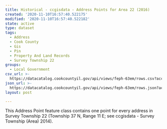 ```yaml
---
title: Historical - ccgisdata - Address Points for Area 22 (2016)
created: '2020-11-10T16:57:40.522175'
modified: '2020-11-10T16:57:40.522182'
state: active
type: dataset
tags:
  - Address
  - Cook County
  - Gis
  - Pin
  - Property And Land Records
  - Survey Township 22
groups:
  - Local Government
csv_url: >-
  https://datacatalog.cookcountyil.gov/api/views/feph-63em/rows.csv?accessType=DOWNLOAD
json_url: >-
  https://datacatalog.cookcountyil.gov/api/views/feph-63em/rows.json?accessType=DOWNLOAD
layout: post

---
```

This Address Point feature class contains one point for every address in Survey Township 22 (Township 37 N, Range 11 E; see ccgisdata - Survey Township (Area) 2014).
